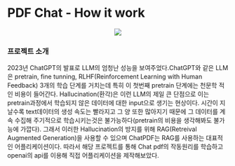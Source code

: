 # PDF Chat - How it work
<p align="center">
<img src="https://github.com/skkumin/pdfchat/assets/98961173/92a4d682-c22b-485d-a427-caa72fb08824">
</p>

### 프로젝트 소개
2023년 ChatGPT의 발표로 LLM의 엄청난 성능을 보여주었다.ChatGPT와 같은 LLM은 pretrain, fine tunning, RLHF(Reinforcement Learning with Human Feedback) 3개의 학습 단계를 거치는데 특히 이 첫번째 pretrain 단계에는 천문학 적인 비용이 들어간다.
Hallucination(환각)은 이런 LLM의 제일 큰 단점으로 이는 pretrain과정에서 학습되지 않은 데이터에 대한 input으로 생기는 현상이다. 시간이 지날수록 text데이터의 생성 속도는 빨라지고 그 양 또한 많아지기 때문에 그 데이터를 계속 수집해 주기적으로 학습시키는것은 불가능하다(pretrain의 비용을 생각해봐도 불가능에 가깝다).
그래서 이러한 Hallucination의 방지를 위해 RAG(Retreival Augmented Generation)을 사용할 수 있으며 ChatPDF는 RAG를 사용하는 대표적인 어플리케이션이다.
따라서 해당 프로젝트를 통해 Chat pdf의 작동원리를 학습하고 openai의 api를 이용해 직접 어플리케이션을 제작해보았다.
